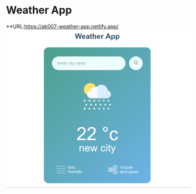 # Weather App
**URL:https://ak007-weather-app.netlify.app/
<img src="./Screenshot 2023-09-19 195713.png"/>
